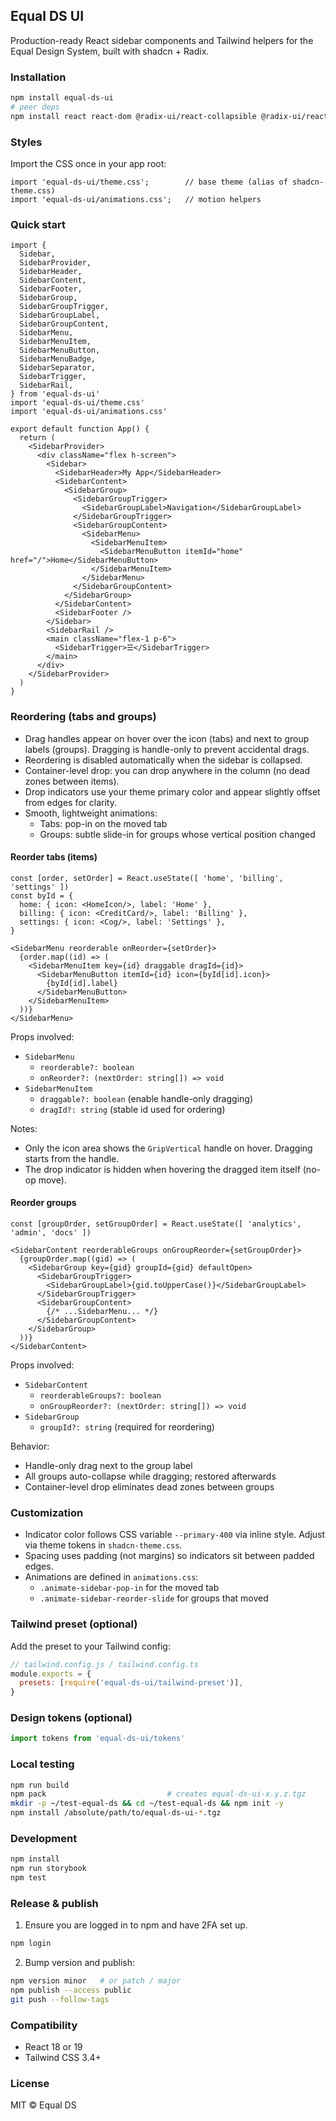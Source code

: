 ## Equal DS UI

Production-ready React sidebar components and Tailwind helpers for the Equal Design System, built with shadcn + Radix.

### Installation

```bash
npm install equal-ds-ui
# peer deps
npm install react react-dom @radix-ui/react-collapsible @radix-ui/react-tooltip @radix-ui/react-visually-hidden lucide-react tailwindcss
```

### Styles

Import the CSS once in your app root:

```tsx
import 'equal-ds-ui/theme.css';        // base theme (alias of shadcn-theme.css)
import 'equal-ds-ui/animations.css';   // motion helpers
```

### Quick start

```tsx
import {
  Sidebar,
  SidebarProvider,
  SidebarHeader,
  SidebarContent,
  SidebarFooter,
  SidebarGroup,
  SidebarGroupTrigger,
  SidebarGroupLabel,
  SidebarGroupContent,
  SidebarMenu,
  SidebarMenuItem,
  SidebarMenuButton,
  SidebarMenuBadge,
  SidebarSeparator,
  SidebarTrigger,
  SidebarRail,
} from 'equal-ds-ui'
import 'equal-ds-ui/theme.css'
import 'equal-ds-ui/animations.css'

export default function App() {
  return (
    <SidebarProvider>
      <div className="flex h-screen">
        <Sidebar>
          <SidebarHeader>My App</SidebarHeader>
          <SidebarContent>
            <SidebarGroup>
              <SidebarGroupTrigger>
                <SidebarGroupLabel>Navigation</SidebarGroupLabel>
              </SidebarGroupTrigger>
              <SidebarGroupContent>
                <SidebarMenu>
                  <SidebarMenuItem>
                    <SidebarMenuButton itemId="home" href="/">Home</SidebarMenuButton>
                  </SidebarMenuItem>
                </SidebarMenu>
              </SidebarGroupContent>
            </SidebarGroup>
          </SidebarContent>
          <SidebarFooter />
        </Sidebar>
        <SidebarRail />
        <main className="flex-1 p-6">
          <SidebarTrigger>☰</SidebarTrigger>
        </main>
      </div>
    </SidebarProvider>
  )
}
```

### Reordering (tabs and groups)

- Drag handles appear on hover over the icon (tabs) and next to group labels (groups). Dragging is handle-only to prevent accidental drags.
- Reordering is disabled automatically when the sidebar is collapsed.
- Container-level drop: you can drop anywhere in the column (no dead zones between items).
- Drop indicators use your theme primary color and appear slightly offset from edges for clarity.
- Smooth, lightweight animations:
  - Tabs: pop-in on the moved tab
  - Groups: subtle slide-in for groups whose vertical position changed

#### Reorder tabs (items)

```tsx
const [order, setOrder] = React.useState([ 'home', 'billing', 'settings' ])
const byId = {
  home: { icon: <HomeIcon/>, label: 'Home' },
  billing: { icon: <CreditCard/>, label: 'Billing' },
  settings: { icon: <Cog/>, label: 'Settings' },
}

<SidebarMenu reorderable onReorder={setOrder}>
  {order.map((id) => (
    <SidebarMenuItem key={id} draggable dragId={id}>
      <SidebarMenuButton itemId={id} icon={byId[id].icon}>
        {byId[id].label}
      </SidebarMenuButton>
    </SidebarMenuItem>
  ))}
</SidebarMenu>
```

Props involved:
- `SidebarMenu`
  - `reorderable?: boolean`
  - `onReorder?: (nextOrder: string[]) => void`
- `SidebarMenuItem`
  - `draggable?: boolean` (enable handle-only dragging)
  - `dragId?: string` (stable id used for ordering)

Notes:
- Only the icon area shows the `GripVertical` handle on hover. Dragging starts from the handle.
- The drop indicator is hidden when hovering the dragged item itself (no-op move).

#### Reorder groups

```tsx
const [groupOrder, setGroupOrder] = React.useState([ 'analytics', 'admin', 'docs' ])

<SidebarContent reorderableGroups onGroupReorder={setGroupOrder}>
  {groupOrder.map((gid) => (
    <SidebarGroup key={gid} groupId={gid} defaultOpen>
      <SidebarGroupTrigger>
        <SidebarGroupLabel>{gid.toUpperCase()}</SidebarGroupLabel>
      </SidebarGroupTrigger>
      <SidebarGroupContent>
        {/* ...SidebarMenu... */}
      </SidebarGroupContent>
    </SidebarGroup>
  ))}
</SidebarContent>
```

Props involved:
- `SidebarContent`
  - `reorderableGroups?: boolean`
  - `onGroupReorder?: (nextOrder: string[]) => void`
- `SidebarGroup`
  - `groupId?: string` (required for reordering)

Behavior:
- Handle-only drag next to the group label
- All groups auto-collapse while dragging; restored afterwards
- Container-level drop eliminates dead zones between groups

### Customization

- Indicator color follows CSS variable `--primary-400` via inline style. Adjust via theme tokens in `shadcn-theme.css`.
- Spacing uses padding (not margins) so indicators sit between padded edges.
- Animations are defined in `animations.css`:
  - `.animate-sidebar-pop-in` for the moved tab
  - `.animate-sidebar-reorder-slide` for groups that moved

### Tailwind preset (optional)

Add the preset to your Tailwind config:

```js
// tailwind.config.js / tailwind.config.ts
module.exports = {
  presets: [require('equal-ds-ui/tailwind-preset')],
}
```

### Design tokens (optional)

```ts
import tokens from 'equal-ds-ui/tokens'
```

### Local testing

```bash
npm run build
npm pack                           # creates equal-ds-ui-x.y.z.tgz
mkdir -p ~/test-equal-ds && cd ~/test-equal-ds && npm init -y
npm install /absolute/path/to/equal-ds-ui-*.tgz
```

### Development

```bash
npm install
npm run storybook
npm test
```

### Release & publish

1) Ensure you are logged in to npm and have 2FA set up.

```bash
npm login
```

2) Bump version and publish:

```bash
npm version minor   # or patch / major
npm publish --access public
git push --follow-tags
```

### Compatibility

- React 18 or 19
- Tailwind CSS 3.4+

### License

MIT © Equal DS


